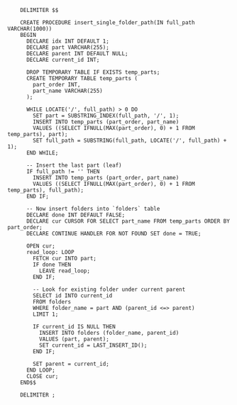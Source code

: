        DELIMITER $$
        
        CREATE PROCEDURE insert_single_folder_path(IN full_path VARCHAR(1000))
        BEGIN
          DECLARE idx INT DEFAULT 1;
          DECLARE part VARCHAR(255);
          DECLARE parent INT DEFAULT NULL;
          DECLARE current_id INT;
        
          DROP TEMPORARY TABLE IF EXISTS temp_parts;
          CREATE TEMPORARY TABLE temp_parts (
            part_order INT,
            part_name VARCHAR(255)
          );
        
          WHILE LOCATE('/', full_path) > 0 DO
            SET part = SUBSTRING_INDEX(full_path, '/', 1);
            INSERT INTO temp_parts (part_order, part_name)
            VALUES ((SELECT IFNULL(MAX(part_order), 0) + 1 FROM temp_parts), part);
            SET full_path = SUBSTRING(full_path, LOCATE('/', full_path) + 1);
          END WHILE;
        
          -- Insert the last part (leaf)
          IF full_path != '' THEN
            INSERT INTO temp_parts (part_order, part_name)
            VALUES ((SELECT IFNULL(MAX(part_order), 0) + 1 FROM temp_parts), full_path);
          END IF;
        
          -- Now insert folders into `folders` table
          DECLARE done INT DEFAULT FALSE;
          DECLARE cur CURSOR FOR SELECT part_name FROM temp_parts ORDER BY part_order;
          DECLARE CONTINUE HANDLER FOR NOT FOUND SET done = TRUE;
        
          OPEN cur;
          read_loop: LOOP
            FETCH cur INTO part;
            IF done THEN
              LEAVE read_loop;
            END IF;
        
            -- Look for existing folder under current parent
            SELECT id INTO current_id
            FROM folders
            WHERE folder_name = part AND (parent_id <=> parent)
            LIMIT 1;
        
            IF current_id IS NULL THEN
              INSERT INTO folders (folder_name, parent_id)
              VALUES (part, parent);
              SET current_id = LAST_INSERT_ID();
            END IF;
        
            SET parent = current_id;
          END LOOP;
          CLOSE cur;
        END$$
        
        DELIMITER ;
